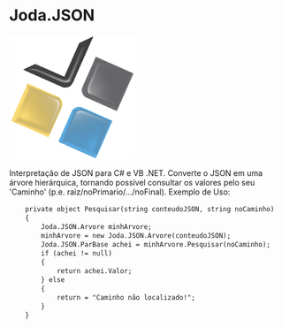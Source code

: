 # Joda.JSON

![](https://github.com/JodaStozo/Joda.JSON/blob/79570f0ecda2f84f649d559ff08945a899aef682/cropped-logo256x256FundoTransp-1.png)

Interpretação de JSON para C# e VB .NET. Converte o JSON em uma árvore hierárquica, tornando possível consultar os valores pelo seu 'Caminho' (p.e. raiz/noPrimario/.../noFinal). 
Exemplo de Uso:

        private object Pesquisar(string conteudoJSON, string noCaminho)
        {
            Joda.JSON.Arvore minhArvore;
            minhArvore = new Joda.JSON.Arvore(conteudoJSON);
            Joda.JSON.ParBase achei = minhArvore.Pesquisar(noCaminho);
            if (achei != null)
            {
                return achei.Valor;
            } else
            {
                return = "Caminho não localizado!";
            }
        }
